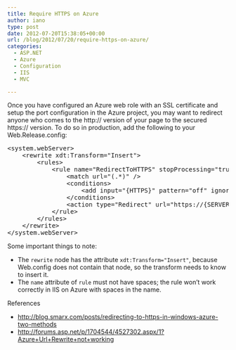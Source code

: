 ```yaml
---
title: Require HTTPS on Azure
author: iano
type: post
date: 2012-07-20T15:38:05+00:00
url: /blog/2012/07/20/require-https-on-azure/
categories:
  - ASP.NET
  - Azure
  - Configuration
  - IIS
  - MVC

---
```

Once you have configured an Azure web role with an SSL certificate and setup the port configuration in the Azure project, you may want to redirect anyone who comes to the http:// version of your page to the secured https:// version. To do so in production, add the following to your Web.Release.config:

<!--more-->

<pre class="brush: xml; title: ; notranslate" title="">&lt;system.webServer&gt;
    &lt;rewrite xdt:Transform="Insert"&gt;
        &lt;rules&gt;
            &lt;rule name="RedirectToHTTPS" stopProcessing="true"&gt;
                &lt;match url="(.*)" /&gt;
                &lt;conditions&gt;
                    &lt;add input="{HTTPS}" pattern="off" ignoreCase="true" /&gt;
                &lt;/conditions&gt;
                &lt;action type="Redirect" url="https://{SERVER_NAME}/{R:1}" redirectType="Permanent" /&gt;
            &lt;/rule&gt;
        &lt;/rules&gt;
    &lt;/rewrite&gt;
&lt;/system.webServer&gt;
</pre>

Some important things to note:

  * The `rewrite` node has the attribute `xdt:Transform="Insert"`, because Web.config does not contain that node, so the transform needs to know to insert it.
  * The `name` attribute of `rule` must not have spaces; the rule won&#8217;t work correctly in IIS on Azure with spaces in the name.

References

  * <http://blog.smarx.com/posts/redirecting-to-https-in-windows-azure-two-methods>
  * <http://forums.asp.net/p/1704544/4527302.aspx/1?Azure+Url+Rewrite+not+working>